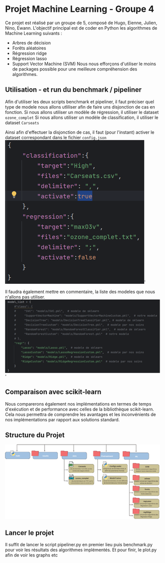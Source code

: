 # Projet Machine Learning - Groupe 4
Ce projet est réalisé par un groupe de 5, composé de Hugo, Eienne, Julien, Nino, Ewann.
L'objectif principal est de coder en Python les algorithmes de Machine Learning suivants :

- Arbres de décision
- Forêts aléatoires
- Régression ridge
- Régression lasso
- Support Vector Machine (SVM)
Nous nous efforçons d'utiliser le moins de packages possible pour une meilleure compréhension des algorithmes.  
## Utilisation - et run du benchmark / pipeliner
Afin d'utiliser les deux scripts benchmark et pipeliner, il faut préciser quel type de modele nous allons utliliser afin de faire uns disjonction de cas en fonction.
Si nous allons utiliser un modèle de régression, il utiliser le dataset `ozone_complet` 
Si nous allons utiliser un modèle de classification, il utiliser le dataset `Carseats`

Ainsi afin d'effectuer la disjonction de cas, il faut (pour l'instant) activer le dataset correspondant dans le fichier `config.json`
![assets/configJSON-example.png](assets/configJSON-example.png)'

Il faudra également mettre en commentaire, la liste des modeles que nous n'allons pas utiliser.
![assets/comment-models.png](assets/comment-models.png)'
## Comparaison avec scikit-learn
Nous comparerons également nos implémentations en termes de temps d'exécution et de performance avec celles de la bibliothèque scikit-learn. Cela nous permettra de comprendre les avantages et les inconvénients de nos implémentations par rapport aux solutions standard.  
## Structure du Projet
![assets/structure.png](assets/archi-projetML.png)
## Lancer le projet
Il suffit de lancer le script pipeliner.py en premier lieu
puis benchmark.py pour voir les résultats des algorithmes implémentés.
Et pour finir, le plot.py afin de voir les graphs etc
